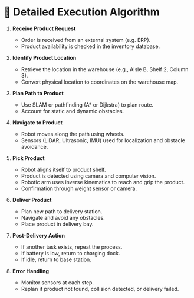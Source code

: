 # 🚦 Detailed Execution Algorithm

1. **Receive Product Request**
   - Order is received from an external system (e.g. ERP).
   - Product availability is checked in the inventory database.

2. **Identify Product Location**
   - Retrieve the location in the warehouse (e.g., Aisle B, Shelf 2, Column 3).
   - Convert physical location to coordinates on the warehouse map.

3. **Plan Path to Product**
   - Use SLAM or pathfinding (A* or Dijkstra) to plan route.
   - Account for static and dynamic obstacles.

4. **Navigate to Product**
   - Robot moves along the path using wheels.
   - Sensors (LiDAR, Ultrasonic, IMU) used for localization and obstacle avoidance.

5. **Pick Product**
   - Robot aligns itself to product shelf.
   - Product is detected using camera and computer vision.
   - Robotic arm uses inverse kinematics to reach and grip the product.
   - Confirmation through weight sensor or camera.

6. **Deliver Product**
   - Plan new path to delivery station.
   - Navigate and avoid any obstacles.
   - Place product in delivery bay.

7. **Post-Delivery Action**
   - If another task exists, repeat the process.
   - If battery is low, return to charging dock.
   - If idle, return to base station.

8. **Error Handling**
   - Monitor sensors at each step.
   - Replan if product not found, collision detected, or delivery failed.